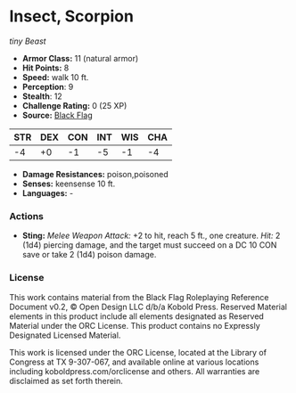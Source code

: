 # Insect, Scorpion

*tiny* *Beast*

- **Armor Class:** 11 (natural armor)
- **Hit Points:** 8 
- **Speed:** walk 10 ft.
- **Perception**: 9
- **Stealth**: 12
- **Challenge Rating:** 0 (25 XP)
- **Source:** [Black Flag](https://koboldpress.com/kpstore/product/tovrpg-pg-mv/)

| STR | DEX | CON | INT | WIS | CHA |
| --- | --- | --- | --- | --- | --- |
| -4 | +0 | -1 | -5 | -1 | -4 |

- **Damage Resistances:** poison,poisoned
- **Senses:** keensense 10 ft.
- **Languages:** -

### Actions

- **Sting:** _Melee Weapon Attack:_ +2 to hit, reach 5 ft., one creature. _Hit:_ 2 (1d4) piercing damage, and the target must succeed on a DC 10 CON save or take 2 (1d4) poison damage.


### License

This work contains material from the Black Flag Roleplaying Reference Document v0.2, © Open Design LLC d/b/a Kobold Press. Reserved Material elements in this product include all elements designated as Reserved Material under the ORC License. This product contains no Expressly Designated Licensed Material.

This work is licensed under the ORC License, located at the Library of Congress at TX 9-307-067, and available online at various locations including koboldpress.com/orclicense and others. All warranties are disclaimed as set forth therein.
